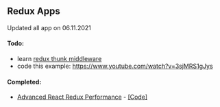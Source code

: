 
## Redux Apps

Updated all app on 06.11.2021

#### Todo:

- learn [redux thunk middleware](https://github.com/reduxjs/redux-thunk)
- code this example: https://www.youtube.com/watch?v=3sjMRS1gJys

#### Completed:

- [Advanced React Redux Performance](https://www.youtube.com/watch?v=7pO3563Qi1Y) - [[Code]](https://github.com/joshribakoff/redux-10000-todos)
